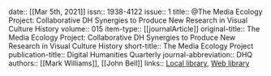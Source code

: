 date:: [[Mar 5th, 2021]]
issn:: 1938-4122
issue:: 1
title:: @The Media Ecology Project: Collaborative DH Synergies to Produce New Research in Visual Culture History
volume:: 015
item-type:: [[journalArticle]]
original-title:: The Media Ecology Project: Collaborative DH Synergies to Produce New Research in Visual Culture History
short-title:: The Media Ecology Project
publication-title:: Digital Humanities Quarterly
journal-abbreviation:: DHQ
authors:: [[Mark Williams]], [[John Bell]]
links:: [Local library](zotero://select/groups/2386895/items/XJLEMTIC), [Web library](https://www.zotero.org/groups/2386895/items/XJLEMTIC)
